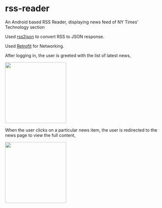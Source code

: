 # rss-reader
An Android based RSS Reader, displaying news feed of NY Times' Technology section

Used <a href="https://rss2json.com/">rss2json</a> to convert RSS to JSON response.

Used <a href="https://square.github.io/retrofit/">Retrofit</a> for Networking.

After logging in, the user is greeted with the list of latest news,

<img src="https://github.com/c-deshpande/rss-reader/blob/master/app/app_screens/Screenshot_1602286064.png" width="200"/>

When the user clicks on a particular news item, the user is redirected to the news page to view the full content,

<img src="https://github.com/c-deshpande/rss-reader/blob/master/app/app_screens/Screenshot_1602286101.png" width="200"/>
